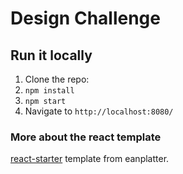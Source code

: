 # Design Challenge

## Run it locally
1. Clone the repo:
2. `npm install`
3. `npm start`
4. Navigate to `http://localhost:8080/`

### More about the react template
[react-starter](https://github.com/eanplatter/react-starter) template from eanplatter.